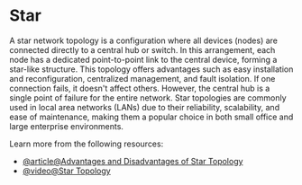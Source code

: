 # Star

A star network topology is a configuration where all devices (nodes) are connected directly to a central hub or switch. In this arrangement, each node has a dedicated point-to-point link to the central device, forming a star-like structure. This topology offers advantages such as easy installation and reconfiguration, centralized management, and fault isolation. If one connection fails, it doesn't affect others. However, the central hub is a single point of failure for the entire network. Star topologies are commonly used in local area networks (LANs) due to their reliability, scalability, and ease of maintenance, making them a popular choice in both small office and large enterprise environments.

Learn more from the following resources:

- [@article@Advantages and Disadvantages of Star Topology](https://www.geeksforgeeks.org/advantages-and-disadvantages-of-star-topology/)
- [@video@Star Topology](https://www.youtube.com/watch?v=EQ3rW22-Py0)